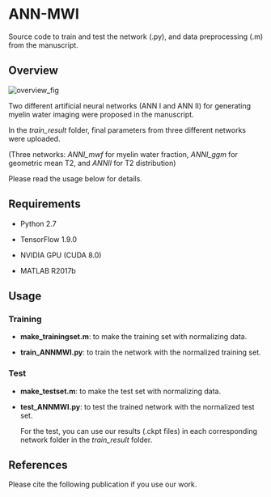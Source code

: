 # ANN-MWI
Source code to train and test the network (.py), and data preprocessing (.m) from the manuscript.



Overview
---------
![overview_fig](https://user-images.githubusercontent.com/49778751/56625868-38699e80-667a-11e9-8ea2-954fd8275e89.png)

Two different artificial neural networks (ANN I and ANN II) for generating myelin water imaging were proposed in the manuscript.

In the *train_result* folder, final parameters from three different networks were uploaded.

(Three networks: *ANNI_mwf* for myelin water fraction, *ANNI_ggm* for geometric mean T2, and *ANNII* for T2 distribution)

Please read the usage below for details.



Requirements
---------
* Python 2.7

* TensorFlow 1.9.0

* NVIDIA GPU (CUDA 8.0)

* MATLAB R2017b



Usage
---------
### Training

- **make_trainingset.m**: to make the training set with normalizing data.

- **train_ANNMWI.py**: to train the network with the normalized training set.



### Test

- **make_testset.m**: to make the test set with normalizing data.

- **test_ANNMWI.py**: to test the trained network with the normalized test set.

     For the test, you can use our results (.ckpt files) in each corresponding network folder in the *train_result* folder.
               


References
---------
Please cite the following publication if you use our work.

